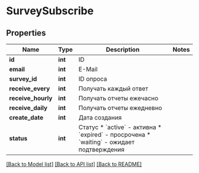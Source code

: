 # SurveySubscribe

## Properties
Name | Type | Description | Notes
------------ | ------------- | ------------- | -------------
**id** | **int** | ID | 
**email** | **int** | E-Mail | 
**survey_id** | **int** | ID опроса | 
**receive_every** | **int** | Получать каждый ответ | 
**receive_hourly** | **int** | Получать отчеты ежечасно | 
**receive_daily** | **int** | Получать отчеты ежедневно | 
**create_date** | **int** | Дата создания | 
**status** | **int** | Статус  * &#x60;active&#x60; - активна * &#x60;expired&#x60; - просрочена * &#x60;waiting&#x60; - ожидает подтверждения | 

[[Back to Model list]](../README.md#documentation-for-models) [[Back to API list]](../README.md#documentation-for-api-endpoints) [[Back to README]](../README.md)


